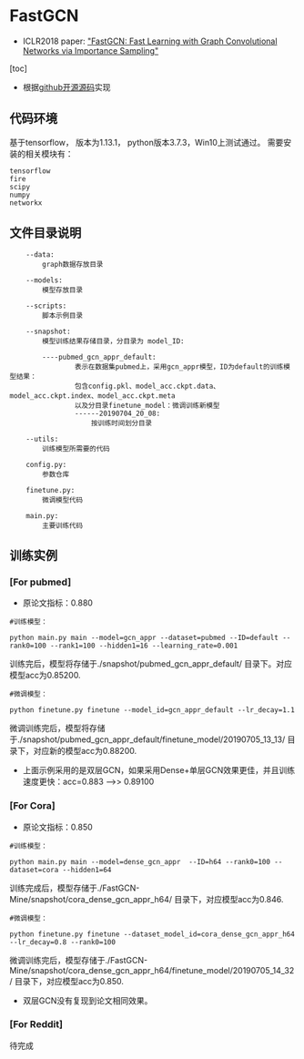 # FastGCN

* ICLR2018 paper: ["FastGCN: Fast Learning with Graph Convolutional Networks via Importance Sampling"](https://openreview.net/forum?id=rytstxWAW&noteId=ByU9EpGSf)

[toc]


* 根据[github开源源码](https://github.com/matenure/FastGCN.git)实现

## 代码环境

基于tensorflow， 版本为1.13.1， python版本3.7.3，Win10上测试通过。
需要安装的相关模块有：

```
tensorflow
fire
scipy
numpy
networkx
```


## 文件目录说明

```
	--data:
		graph数据存放目录
	
	--models:
		模型存放目录
	
	--scripts:
		脚本示例目录

	--snapshot:
		模型训练结果存储目录，分目录为 model_ID:

		----pubmed_gcn_appr_default:
				表示在数据集pubmed上，采用gcn_appr模型，ID为default的训练模型结果：
				包含config.pkl、model_acc.ckpt.data、model_acc.ckpt.index、model_acc.ckpt.meta
				以及分目录finetune_model：微调训练新模型
				------20190704_20_08:
					按训练时间划分目录

	--utils:
		训练模型所需要的代码

	config.py:
		参数仓库

	finetune.py:
		微调模型代码

	main.py:
		主要训练代码
```


## 训练实例

### [For pubmed]  


* 原论文指标：0.880  


```
#训练模型：

python main.py main --model=gcn_appr --dataset=pubmed --ID=default --rank0=100 --rank1=100 --hidden1=16 --learning_rate=0.001
```

训练完后，模型将存储于./snapshot/pubmed_gcn_appr_default/ 目录下。对应模型acc为0.85200.  

```
#微调模型：

python finetune.py finetune --model_id=gcn_appr_default --lr_decay=1.1
```

微调训练完后，模型将存储于./snapshot/pubmed_gcn_appr_default/finetune_model/20190705_13_13/ 目录下，对应新的模型acc为0.88200.

* 上面示例采用的是双层GCN，如果采用Dense+单层GCN效果更佳，并且训练速度更快：acc=0.883 ——>> 0.89100

### [For Cora]  


* 原论文指标：0.850  


```
#训练模型：

python main.py main --model=dense_gcn_appr  --ID=h64 --rank0=100 --dataset=cora --hidden1=64
```


训练完成后，模型存储于./FastGCN-Mine/snapshot/cora_dense_gcn_appr_h64/ 目录下，对应模型acc为0.846.


```
#微调模型：

python finetune.py finetune --dataset_model_id=cora_dense_gcn_appr_h64 --lr_decay=0.8 --rank0=100
```


微调训练完后，模型存储于./FastGCN-Mine/snapshot/cora_dense_gcn_appr_h64/finetune_model/20190705_14_32/ 目录下，对应模型acc为0.850.  


* 双层GCN没有复现到论文相同效果。  


### [For Reddit]  


待完成  


